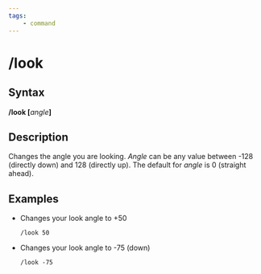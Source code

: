 ```yaml
---
tags:
    - command
---
```

# /look

## Syntax

**/look [**_angle_**]**

## Description

Changes the angle you are looking. _Angle_ can be any value between -128 (directly down) and 128 (directly up). The default for _angle_ is 0 (straight ahead).

## Examples

* Changes your look angle to +50

  ```text
  /look 50
  ```

* Changes your look angle to -75 (down)

  ```text
  /look -75
  ```


